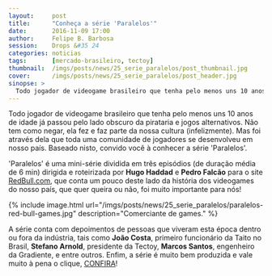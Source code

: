```yaml
---
layout:     post
title:      "Conheça a série 'Paralelos'"
date:       2016-11-09 17:00
author:     Felipe B. Barbosa
session:    Drops &#35 24
categories: noticias
tags:       [mercado-brasileiro, tectoy]
thumbnail:  /imgs/posts/news/25_serie_paralelos/post_thumbnail.jpg
cover:      /imgs/posts/news/25_serie_paralelos/post_header.jpg
sinopse: >
  Todo jogador de videogame brasileiro que tenha pelo menos uns 10 anos de idade já passou pelo lado obscuro da pirataria e jogos alternativos. Não tem como negar, ela fez e faz parte da nossa cultura (infelizmente). Mas foi através dela que toda uma comunidade de jogadores se desenvolveu em nosso país. Baseado nisto, convido você à conhecer a série 'Paralelos'.
---
```

Todo jogador de videogame brasileiro que tenha pelo menos uns 10 anos de idade já passou pelo lado obscuro da pirataria e jogos alternativos. Não tem como negar, ela fez e faz parte da nossa cultura (infelizmente). Mas foi através dela que toda uma comunidade de jogadores se desenvolveu em nosso país. Baseado nisto, convido você à conhecer a série 'Paralelos'.

'Paralelos' é uma mini-série dividida em três episódios (de duração média de 6 min) dirigida e roteirizada por **Hugo Haddad** e **Pedro Falcão** para o site [RedBull.com](http://www.redbull.com), que conta um pouco deste lado da história dos videogames do nosso país, que quer queira ou não, foi muito importante para nós!

{% include image.html url="/imgs/posts/news/25_serie_paralelos/paralelos-red-bull-games.jpg" description="Comerciante de games." %}

A série conta com depoimentos de pessoas que viveram esta época dentro ou fora da indústria, tais como **João Costa**, primeiro funcionário da Taito no Brasil, **Stefano Arnold**, presidente da Tectoy, **Marcos Santos**, engenheiro da Gradiente, e entre outros. Enfim, a série é muito bem produzida e vale muito à pena o clique, [CONFIRA](http://www.redbull.com/br/pt/games/stories/1331828275602/serie-paralelos-narra-pirataria-de-games-no-brasil)!
